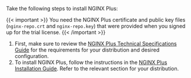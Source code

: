 Take the following steps to install NGINX Plus:

{{< important >}}
You need the NGINX Plus certificate and public key files (`nginx-repo.crt` and `nginx-repo.key`) that were provided when you signed up for the trial license.
{{< /important >}}

1. First, make sure to review the [NGINX Plus Technical Specifications Guide](https://docs.nginx.com/nginx/technical-specs/) for the requirements for your distribution and desired configuration.
2. To install NGINX Plus, follow the instructions in the [NGINX Plus Installation Guide](https://docs.nginx.com/nginx/admin-guide/installing-nginx/installing-nginx-plus/). Refer to the relevant section for your distribution.

<!-- Do not remove. Keep this code at the bottom of the include -->
<!-- DOCS-331-->